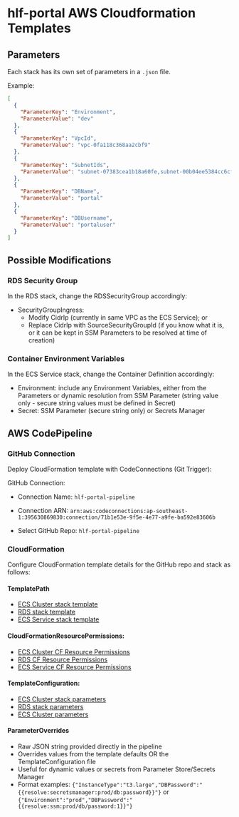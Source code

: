# hlf-portal AWS Cloudformation Templates

## Parameters

Each stack has its own set of parameters in a `.json` file.

Example:

```json
[
  {
    "ParameterKey": "Environment",
    "ParameterValue": "dev"
  },
  {
    "ParameterKey": "VpcId",
    "ParameterValue": "vpc-0fa118c368aa2cbf9"
  },
  {
    "ParameterKey": "SubnetIds",
    "ParameterValue": "subnet-07383cea1b18a60fe,subnet-00b04ee5384cc6cff"
  },
  {
    "ParameterKey": "DBName",
    "ParameterValue": "portal"
  },
  {
    "ParameterKey": "DBUsername",
    "ParameterValue": "portaluser"
  }
]
```

## Possible Modifications

### RDS Security Group

In the RDS stack, change the RDSSecurityGroup accordingly:
- SecurityGroupIngress: 
  - Modify CidrIp (currently in same VPC as the ECS Service); or
  - Replace CidrIp with SourceSecurityGroupId (if you know what it is, or it can be kept in SSM Parameters to be resolved at time of creation)

### Container Environment Variables

In the ECS Service stack, change the Container Definition accordingly:
- Environment: include any Environment Variables, either from the Parameters or dynamic resolution from SSM Parameter (string value only - secure string values must be defined in Secret)
- Secret: SSM Parameter (secure string only) or Secrets Manager

## AWS CodePipeline

### GitHub Connection

Deploy CloudFormation template with CodeConnections (Git Trigger):

GitHub Connection:
- Connection Name: `hlf-portal-pipeline`
- Connection ARN: `arn:aws:codeconnections:ap-southeast-1:395630869830:connection/71b1e53e-9f5e-4e77-a9fe-ba592e83606b`

- Select GitHub Repo: `hlf-portal-pipeline`


### CloudFormation

Configure CloudFormation template details for the GitHub repo and stack as follows:

#### TemplatePath
- [ECS Cluster stack template](./ecs-develop/ecs-cluster-stack.yaml)
- [RDS stack template](./ecs-develop/rds-stack.yaml)
- [ECS Service stack template](./ecs-develop/ecs-service-stack.yaml)

#### CloudFormationResourcePermissions:
- [ECS Cluster CF Resource Permissions](./ecs-develop/ecs-cluster-cf-resource-permissions.json)
- [RDS CF Resource Permissions](./ecs-develop/rds-cf-resource-permissions.json)
- [ECS Service CF Resource Permissions](./ecs-develop/ecs-service-cf-resource-permissions.json)

#### TemplateConfiguration:
- [ECS Cluster stack parameters](./ecs-develop/ecs-cluster-parameters.json)
- [RDS stack parameters](./ecs-develop/rds-parameters.json)
- [ECS Cluster parameters](./ecs-develop/ecs-service-parameters.json)

#### ParameterOverrides
- Raw JSON string provided directly in the pipeline
- Overrides values from the template defaults OR the TemplateConfiguration file
- Useful for dynamic values or secrets from Parameter Store/Secrets Manager
- Format examples: `{"InstanceType":"t3.large","DBPassword":"{{resolve:secretsmanager:prod/db:password}}"}` or `{"Environment":"prod","DBPassword":"{{resolve:ssm:prod/db/password:1}}"}`
